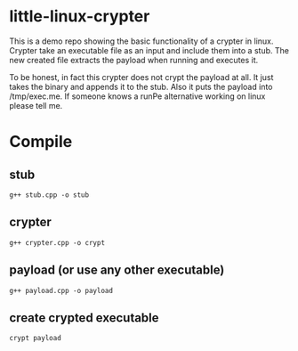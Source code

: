 # little-linux-crypter

This is a demo repo showing the basic functionality of a crypter in linux. Crypter take an executable file as an input and include them into a stub. The new created file extracts the payload when running and executes it.

To be honest, in fact this crypter does not crypt the payload at all. It just takes the binary and appends it to the stub. Also it puts the payload into /tmp/exec.me. If someone knows a runPe alternative working on linux please tell me.


# Compile

## stub
`g++ stub.cpp -o stub`

## crypter
`g++ crypter.cpp -o crypt`

## payload (or use any other executable)
`g++ payload.cpp -o payload`

## create crypted executable
`crypt payload`
